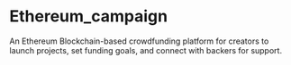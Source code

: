 # Ethereum_campaign
An Ethereum Blockchain-based crowdfunding platform for creators to launch projects, set funding goals, and connect with backers for support. 


